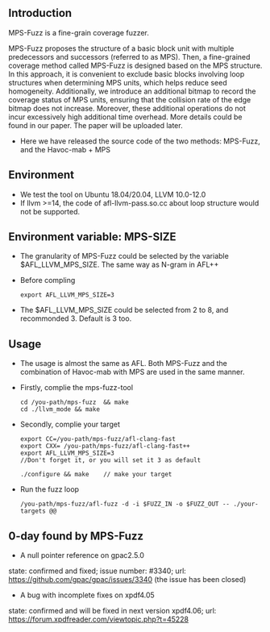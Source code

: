 ## Introduction

MPS-Fuzz is a fine-grain coverage fuzzer.

MPS-Fuzz proposes the structure of a basic block unit with multiple predecessors and successors (referred to as MPS).  Then, a fine-grained coverage method called MPS-Fuzz is designed based on the MPS structure.  In this approach, it is convenient to exclude basic blocks involving loop structures when determining MPS units, which helps reduce seed homogeneity.  Additionally, we introduce an additional bitmap to record the coverage status of MPS units, ensuring that the collision rate of the edge bitmap does not increase.  Moreover, these additional operations do not incur excessively high additional time overhead.  More details could be found in our paper. The paper will be uploaded later.

* Here we have released the source code of the two methods: MPS-Fuzz, and the Havoc-mab + MPS

## Environment

- We test the tool on Ubuntu 18.04/20.04, LLVM 10.0-12.0
- If llvm >=14, the code of afl-llvm-pass.so.cc about loop structure would not be supported. 
  
  

## Environment variable: MPS-SIZE

* The granularity of MPS-Fuzz could be selected by the variable $AFL_LLVM_MPS_SIZE. The same way as N-gram in AFL++

* Before compling
  
  ```shell
  export AFL_LLVM_MPS_SIZE=3
  ```
  
  

* The $AFL_LLVM_MPS_SIZE could be selected from 2 to 8, and recommonded 3.  Default is 3 too.

## Usage

* The usage is almost the same as AFL.  Both MPS-Fuzz and the combination of Havoc-mab with MPS are used in the same manner.

* Firstly, complie the mps-fuzz-tool
  
  ```shell
  cd /you-path/mps-fuzz  && make
  cd ./llvm_mode && make
  ```

* Secondly, complie your target
  
  ```shell
  export CC=/you-path/mps-fuzz/afl-clang-fast
  export CXX= /you-path/mps-fuzz/afl-clang-fast++
  export AFL_LLVM_MPS_SIZE=3 
  //Don't forget it, or you will set it 3 as default
  
  ./configure && make    // make your target 
  ```

* Run the fuzz loop
  
  ```shell
  /you-path/mps-fuzz/afl-fuzz -d -i $FUZZ_IN -o $FUZZ_OUT -- ./your-targets @@
  ```
  
## 0-day found by MPS-Fuzz
* A null pointer reference on gpac2.5.0

state: confirmed and fixed; issue number: #3340; url: https://github.com/gpac/gpac/issues/3340 (the issue has been closed)

* A bug with incomplete fixes on xpdf4.05

state: confirmed and will be fixed in next version xpdf4.06; url: https://forum.xpdfreader.com/viewtopic.php?t=45228


